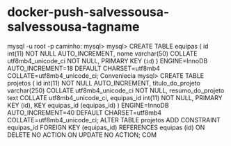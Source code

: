 # docker-push-salvessousa-salvessousa-tagname
mysql -u root -p
caminho: mysql>
mysql> CREATE TABLE equipas (
id int(11) NOT NULL AUTO_INCREMENT,
nome varchar(50) COLLATE utf8mb4_unicode_ci NOT NULL,
PRIMARY KEY (`id`)
) ENGINE=InnoDB AUTO_INCREMENT=18 DEFAULT CHARSET=utf8mb4
COLLATE=utf8mb4_unicode_ci;
Conveniecia
mysql> CREATE TABLE projetos (
id int(11) NOT NULL AUTO_INCREMENT,
titulo_do_projeto varchar(250) COLLATE utf8mb4_unicode_ci NOT NULL,
resumo_do_projeto text COLLATE utf8mb4_unicode_ci,
equipas_id int(11) NOT NULL,
PRIMARY KEY (id),
KEY equipas_id (equipas_id)
) ENGINE=InnoDB AUTO_INCREMENT=40 DEFAULT CHARSET=utf8mb4
COLLATE=utf8mb4_unicode_ci;
ALTER TABLE projetos
ADD CONSTRAINT equipas_id FOREIGN KEY (equipas_id) REFERENCES equipas
(id) ON DELETE NO ACTION ON UPDATE NO ACTION;
COM
